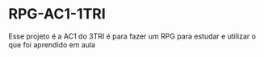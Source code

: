 # RPG-AC1-1TRI
Esse projeto é a AC1 do 3TRI é para fazer um RPG para estudar e utilizar o que foi aprendido em aula
